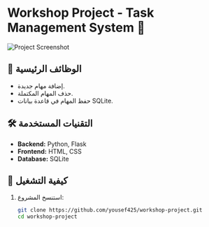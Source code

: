 # Workshop Project - Task Management System 🚀

![Project Screenshot](img/screenshot.png) <!-- أضف صورة لواجهة المشروع إن وجدت -->

## 📌 الوظائف الرئيسية  
- إضافة مهام جديدة.  
- حذف المهام المكتملة.  
- حفظ المهام في قاعدة بيانات SQLite.  

## 🛠 التقنيات المستخدمة  
- **Backend:** Python, Flask  
- **Frontend:** HTML, CSS  
- **Database:** SQLite  

## 🚀 كيفية التشغيل  
1. استنسخ المشروع:  
   ```bash
   git clone https://github.com/yousef425/workshop-project.git
   cd workshop-project
